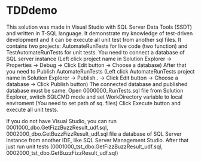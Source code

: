 # TDDdemo
This solution was made in Visual Studio with SQL Server Data Tools (SSDT) and written in T-SQL language.
It demonstrate my knowledge of test-driven development and it can be execute all unit test from another sql files. 
It contains two projects: AutomateRunTests for live code (two function) and TestAutomateRunTests for unit tests. 
You need to connect a database of SQL server instance (Left click project name in Solution Explorer -> Properties -> Debug -> Click Edit button -> Choose a database)
After that you need to Publish AutomateRunTests (Left click AutomateRunTests project name in Solution Explorer -> Publish.. -> Click Edit button -> Choose a database -> Click Publish button)
The connected database and published database must be same.
Open 0000000_RunTests.sql file from Solution Explorer, switch SQLCMD mode and set WorkDirectory variable to local enviroment (You need to set path of sq. files)
Click Execute button and execute all unit tests.

If you do not have Visual Studio, you can run 0001000_dbo.GetFizzBuzzResult_udf.sql, 0002000_dbo.GetBuzzFizzResult_udf.sql file a database of SQL Server instance from another IDE, like SQL Server Management Studio. After that just run unit tests (0001000_tst_dbo.GetFizzBuzzResult_udf.sql, 0002000_tst_dbo.GetBuzzFizzResult_udf.sql)


